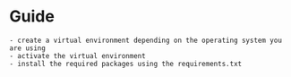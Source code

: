 # Guide
    
    - create a virtual environment depending on the operating system you are using
    - activate the virtual environment
    - install the required packages using the requirements.txt
